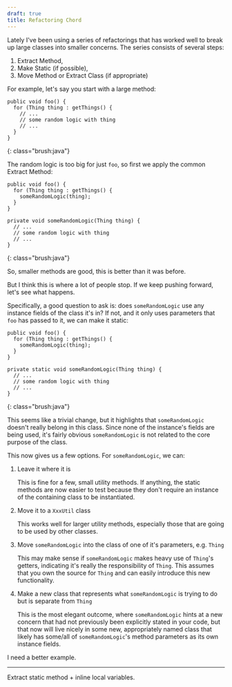 ```yaml
---
draft: true
title: Refactoring Chord
---
```


Lately I've been using a series of refactorings that has worked well to break up large classes into smaller concerns. The series consists of several steps:

1. Extract Method,
2. Make Static (if possible),
3. Move Method or Extract Class (if appropriate)

For example, let's say you start with a large method:

    public void foo() {
      for (Thing thing : getThings() {
        // ...
        // some random logic with thing
        // ...
      }
    }
{: class="brush:java"}

The random logic is too big for just `foo`, so first we apply the common Extract Method:

    public void foo() {
      for (Thing thing : getThings() {
        someRandomLogic(thing);
      }
    }

    private void someRandomLogic(Thing thing) {
      // ...
      // some random logic with thing
      // ...
    }
{: class="brush:java"}

So, smaller methods are good, this is better than it was before.

But I think this is where a lot of people stop. If we keep pushing forward, let's see what happens.

Specifically, a good question to ask is: does `someRandomLogic` use any instance fields of the class it's in? If not, and it only uses parameters that `foo` has passed to it, we can make it static:

    public void foo() {
      for (Thing thing : getThings() {
        someRandomLogic(thing);
      }
    }

    private static void someRandomLogic(Thing thing) {
      // ...
      // some random logic with thing
      // ...
    }
{: class="brush:java"}

This seems like a trivial change, but it highlights that `someRandomLogic` doesn't really belong in this class. Since none of the instance's fields are being used, it's fairly obvious `someRandomLogic` is not related to the core purpose of the class.

This now gives us a few options. For `someRandomLogic`, we can:

1. Leave it where it is

   This is fine for a few, small utility methods. If anything, the static methods are now easier to test because they don't require an instance of the containing class to be instantiated.

2. Move it to a `XxxUtil` class

   This works well for larger utility methods, especially those that are going to be used by other classes.

3. Move `someRandomLogic` into the class of one of it's parameters, e.g. `Thing`

   This may make sense if `someRandomLogic` makes heavy use of `Thing`'s getters, indicating it's really the responsibility of `Thing`. This assumes that you own the source for `Thing` and can easily introduce this new functionality.

4. Make a new class that represents what `someRandomLogic` is trying to do but is separate from `Thing`

   This is the most elegant outcome, where `someRandomLogic` hints at a new concern that had not previously been explicitly stated in your code, but that now will live nicely in some new, appropriately named class that likely has some/all of `someRandomLogic`'s method parameters as its own instance fields.

I need a better example.

---

Extract static method + inline local variables.
